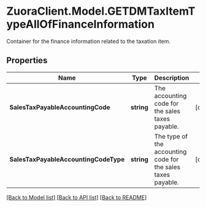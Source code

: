 # ZuoraClient.Model.GETDMTaxItemTypeAllOfFinanceInformation
Container for the finance information related to the taxation item. 

## Properties

Name | Type | Description | Notes
------------ | ------------- | ------------- | -------------
**SalesTaxPayableAccountingCode** | **string** | The accounting code for the sales taxes payable.  | [optional] 
**SalesTaxPayableAccountingCodeType** | **string** | The type of the accounting code for the sales taxes payable.  | [optional] 

[[Back to Model list]](../README.md#documentation-for-models) [[Back to API list]](../README.md#documentation-for-api-endpoints) [[Back to README]](../README.md)

